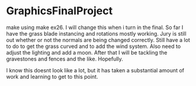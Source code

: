 # GraphicsFinalProject
make using make ex26. I will change this when i turn in the final.
 So far I have the grass blade instancing and rotations mostly working. Jury is still out whether or not the normals are being changed correctly. Still have a lot to do to get the grass curved and to add the wind system. Also need to adjust the lighting and add a moon. After that I will be tackling the gravestones and fences and the like. Hopefully. 
 
 I know this doesnt look like a lot, but it has taken a substantial amount of work and learning to get to this point. 